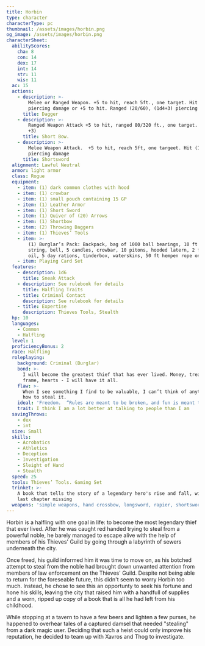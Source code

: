 ```yaml
---
title: Horbin
type: character
characterType: pc
thumbnail: /assets/images/horbin.png
og_image: /assets/images/horbin.png
characterSheet:
  abilityScores:
    cha: 8
    con: 14
    dex: 17
    int: 14
    str: 11
    wis: 11
  ac: 15
  actions:
    - description: >-
        Melee or Ranged Weapon. +5 to hit, reach 5ft., one target. Hit (1d4+3)
        piercing damage or +5 to hit. Ranged (20/60), (1d4+3) piercing damage
      title: Dagger
    - description: >-
        Ranged Weapon Attack +5 to hit, ranged 80/320 ft., one target. Hit (1d6
        +3)
      title: Short Bow.
    - description: >-
        Melee Weapon Attack.  +5 to hit, reach 5ft, one targeet. Hit (1d6 + 3)
        piercing damage
      title: Shortsword
  alignment: Lawful Neutral
  armor: light armor
  class: Rogue
  equipment:
    - item: (1) dark common clothes with hood
    - item: (1) crowbar
    - item: (1) small pouch containing 15 GP
    - item: (1) Leather Armor
    - item: (1) Short Sword
    - item: (1) Quiver of (20) Arrows
    - item: (1) Shortbow
    - item: (2) Throwing Daggers
    - item: (1) Thieves’ Tools
    - item: >-
        (1) Burglar’s Pack: Backpack, bag of 1000 ball bearings, 10 ft of
        string, bell, 5 candles, crowbar, 10 pitons, hooded latern, 2 flasks
        oil, 5 day rations, tinderbox, waterskins, 50 ft hempen rope on side
    - item: Playing Card Set
  features:
    - description: 1d6
      title: Sneak Attack
    - description: See rulebook for details
      title: Halfling Traits
    - title: Criminal Contact
      description: See rulebook for details
    - title: Expertise
      description: Thieves Tools, Stealth
  hp: 10
  languages:
    - Common
    - Halfling
  level: 1
  proficiencyBonus: 2
  race: Halfling
  roleplaying:
    background: Criminal (Burglar)
    bond: >-
      I will become the greatest thief that has ever lived. Money, treasure,
      frame, hearts - I will have it all.
    flaw: >-
      When I see something I find to be valuable, I can’t think of anything but
      how to steal it.
    ideal: 'Freedom.  “Rules are meant to be broken, and fun is meant to be had”'
    trait: I think I am a lot better at talking to people than I am
  savingThrows:
    - dex
    - int
  size: Small
  skills:
    - Acrobatics
    - Athletics
    - Deception
    - Investigation
    - Sleight of Hand
    - Stealth
  speed: 25
  tools: Thieves’ Tools. Gaming Set
  trinket: >-
    A book that tells the story of a legendary hero's rise and fall, with the
    last chapter missing
  weapons: 'simple weapons, hand crossbow, longsword, rapier, shortsword'
---
```

Horbin is a halfling with one goal in life: to become the most legendary thief that ever lived. After he was caught red handed trying to steal from a powerful noble, he barely managed to escape alive with the help of members of his Thieves' Guild by going through a labyrinth of sewers underneath the city.

Once freed, his guild informed him it was time to move on, as his botched attempt to steal from the noble had brought down unwanted attention from members of law enforcement on the Thieves' Guild.  Despite not being able to return for the foreseable future, this didn't seem to worry Horbin too much. Instead, he chose to see this an opportunty to seek his fortune and hone his skills, leaving the city that raised him with a handfull of supplies and a worn, ripped up copy of a book that is all he had left from his childhood.

While stopping at a tavern to have a few beers and lighten a few purses, he happened to overhear tales of a captured damsel that needed "stealing" from a dark magic user. Deciding that such a heist could only improve his reputation, he decided to team up with Xavros and Thog to investigate.
